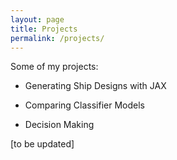 ```yaml
---
layout: page
title: Projects
permalink: /projects/
---
```


Some of my projects:

- Generating Ship Designs with JAX

- Comparing Classifier Models

- Decision Making 



[to be updated]
